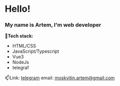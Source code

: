 # Hello! 

### My name is Artem, I'm web developer

**🔭Tech stack:**
* HTML/CSS
* JavaScript/Typescript
* Vue3
* NodeJs
* telegraf

📫Link: [telegram](https://t.me/ArtemMoskvitin)
          email: moskvitin.artem@gmail.com



<!--
**Tema26/Tema26** is a ✨ _special_ ✨ repository because its `README.md` (this file) appears on your GitHub profile.

Here are some ideas to get you started:

- 🔭 I’m currently working on ...
- 🌱 I’m currently learning ...
- 👯 I’m looking to collaborate on ...
- 🤔 I’m looking for help with ...
- 💬 Ask me about ...
- 📫 How to reach me: ...
- 😄 Pronouns: ...
- ⚡ Fun fact: ...
-->

